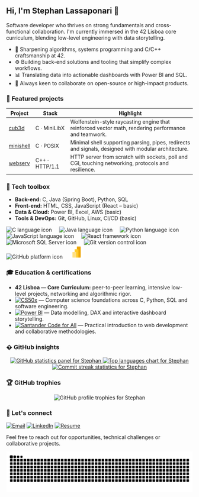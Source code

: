 ## Hi, I'm Stephan Lassaponari 👋

Software developer who thrives on strong fundamentals and cross-functional collaboration. I'm currently immersed in the 42 Lisboa core curriculum, blending low-level engineering with data storytelling.

- 🌱 Sharpening algorithms, systems programming and C/C++ craftsmanship at 42.
- ⚙️ Building back-end solutions and tooling that simplify complex workflows.
- 📊 Translating data into actionable dashboards with Power BI and SQL.
- 🤝 Always keen to collaborate on open-source or high-impact products.

### 🚀 Featured projects

| Project | Stack | Highlight |
| --- | --- | --- |
| [cub3d](https://github.com/Stezsz/cub3d) | C · MiniLibX | Wolfenstein-style raycasting engine that reinforced vector math, rendering performance and teamwork. |
| [minishell](https://github.com/Stezsz/minishell) | C · POSIX | Minimal shell supporting parsing, pipes, redirects and signals, designed with modular architecture. |
| [webserv](https://github.com/Stezsz/webserv) | C++ · HTTP/1.1 | HTTP server from scratch with sockets, poll and CGI, touching networking, protocols and resilience. |

### 🧰 Tech toolbox

- **Back-end:** C, Java (Spring Boot), Python, SQL
- **Front-end:** HTML, CSS, JavaScript (React – basic)
- **Data & Cloud:** Power BI, Excel, AWS (basic)
- **Tools & DevOps:** Git, GitHub, Linux, CI/CD (basic)

<div align="left">
  <img src="https://cdn.jsdelivr.net/gh/devicons/devicon/icons/c/c-original.svg" height="36" alt="C language icon" />
  <img width="12" />
  <img src="https://cdn.jsdelivr.net/gh/devicons/devicon/icons/java/java-original.svg" height="36" alt="Java language icon" />
  <img width="12" />
  <img src="https://cdn.jsdelivr.net/gh/devicons/devicon/icons/python/python-original.svg" height="36" alt="Python language icon" />
  <img width="12" />
  <img src="https://cdn.jsdelivr.net/gh/devicons/devicon/icons/javascript/javascript-original.svg" height="36" alt="JavaScript language icon" />
  <img width="12" />
  <img src="https://cdn.jsdelivr.net/gh/devicons/devicon/icons/react/react-original.svg" height="36" alt="React framework icon" />
  <img width="12" />
  <img src="https://cdn.jsdelivr.net/gh/devicons/devicon/icons/microsoftsqlserver/microsoftsqlserver-plain.svg" height="36" alt="Microsoft SQL Server icon" />
  <img width="12" />
  <img src="https://cdn.jsdelivr.net/gh/devicons/devicon/icons/git/git-original.svg" height="36" alt="Git version control icon" />
  <img width="12" />
  <img src="https://cdn.jsdelivr.net/gh/devicons/devicon/icons/github/github-original.svg" height="36" alt="GitHub platform icon" />
  <img width="12" />
  <img src="./src/powerbi-new.png" height="36" alt="Power BI brand mark" />
</div>

### 🎓 Education & certifications

- **42 Lisboa — Core Curriculum:** peer-to-peer learning, intensive low-level projects, networking and algorithmic rigor.
- [![CS50x](https://img.shields.io/badge/CS50x-00A4EF?style=for-the-badge&logo=harvard&logoColor=white)](https://certificates.cs50.io/37e5a91c-cdaa-4e36-999d-54dba7689198.pdf?size=letter) — Computer science foundations across C, Python, SQL and software engineering.
- [![Power BI](https://img.shields.io/badge/Power%20BI-F2C811?style=for-the-badge&logo=powerbi&logoColor=black)](https://drive.google.com/file/d/1s-uV8cpdq48H74V7pm5HsRVpzYJc6WUS/view?usp=drive_link) — Data modelling, DAX and interactive dashboard storytelling.
- [![Santander Code for All](https://img.shields.io/badge/Intro%20to%20Tech-E4405F?style=for-the-badge&logo=riseup&logoColor=white)](https://drive.google.com/file/d/1PJ12wyNpt3XnPxnqCKSfWXtY9I/view?usp=sharing) — Practical introduction to web development and collaborative methodologies.

### � GitHub insights

<div align="center">
  <a href="https://github.com/Stezsz">
    <img src="https://github-readme-stats.vercel.app/api?username=Stezsz&show_icons=true&include_all_commits=true&count_private=true&theme=tokyonight&hide_border=false&locale=en" height="160" alt="GitHub statistics panel for Stephan" />
  </a>
  <a href="https://github.com/Stezsz">
    <img src="https://github-readme-stats.vercel.app/api/top-langs?username=Stezsz&layout=compact&card_width=320&langs_count=6&theme=tokyonight&hide_border=false&locale=en" height="160" alt="Top languages chart for Stephan" />
  </a>
  <a href="https://git.io/streak-stats">
    <img src="https://streak-stats.demolab.com?user=Stezsz&theme=tokyonight&hide_border=false&locale=en" height="160" alt="Commit streak statistics for Stephan" />
  </a>
</div>

### 🏆 GitHub trophies

<div align="center">
  <img src="https://github-profile-trophy.vercel.app/?username=Stezsz&theme=tokyonight&margin-w=15&margin-h=15&no-bg=true&no-frame=true" alt="GitHub profile trophies for Stephan" />
</div>

### 🤝 Let's connect

[![Email](https://img.shields.io/badge/Email-D14836?style=for-the-badge&logo=gmail&logoColor=white)](mailto:stephanrlassaponari@gmail.com)
[![LinkedIn](https://img.shields.io/badge/LinkedIn-0077B5?style=for-the-badge&logo=linkedin&logoColor=white)](https://www.linkedin.com/in/stephan-lassaponari-99077a279/)
[![Resume](https://img.shields.io/badge/Resume-PDF-0A66C2?style=for-the-badge&logo=adobeacrobatreader&logoColor=white)](./cv/Stephan%20Lassaponari%20CV.pdf)

Feel free to reach out for opportunities, technical challenges or collaborative projects.

<div align="center">
  <img src="https://raw.githubusercontent.com/Stezsz/Stezsz/output/snake.svg" alt="Animated snake crawling through Stephan's contribution graph" width="850" />
</div>
